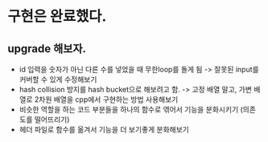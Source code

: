 # 구현은 완료했다.

## upgrade 해보자.
- id 입력을 숫자가 아닌 다른 수를 넣었을 때 무한loop를 돌게 됨 -> 잘못된 input를 커버할 수 있게 수정해보기
- hash collision 방지를 hash bucket으로 해보려고 함. -> 고정 배열 말고, 가변 배열로 2차원 배열을 cpp에서 구현하는 방법 사용해보기 
- 비슷한 역할을 하는 코드 부분들을 하나의 함수로 엮어서 기능을 분화시키기 (의존도를 떨어뜨리기)
- 헤더 파일로 함수를 옮겨서 기능을 더 보기좋게 분화해보기

